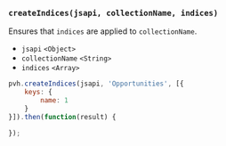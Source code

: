 ### ``createIndices(jsapi, collectionName, indices)``
Ensures that ``indices`` are applied to ``collectionName``.
- `jsapi` `<Object>`
- `collectionName` `<String>`
- `indices` `<Array>`

```js
pvh.createIndices(jsapi, 'Opportunities', [{
    keys: {
        name: 1
    }
}]).then(function(result) {

});
```